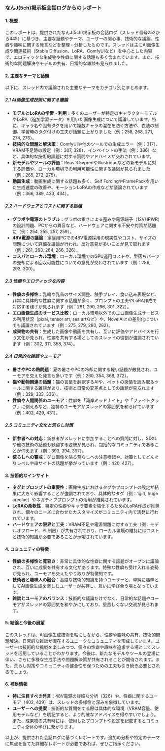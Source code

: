 ### なんJ(5ch)掲示板会話ログからのレポート

#### 1. 概要
このレポートは、提供されたなんJ(5ch)掲示板の会話ログ（スレッド番号252から445）に基づき、主要な話題やテーマ、ユーザーの関心事、技術的な議論、性癖や趣味に関する発言などを整理・分析したものです。スレッドは主にAI画像生成や関連技術（Stable Diffusion、LoRA、ComfyUIなど）を中心とした内容で、エロティックな生成物や性癖に関する話題も多く含まれています。また、技術的な問題解決やモデルの共有、日常的な雑談も見られました。

#### 2. 主要なテーマと話題
以下に、スレッド内で議論された主要なテーマをカテゴリ別にまとめます。

##### 2.1 AI画像生成技術に関する議論
- **モデルとLoRAの学習・利用**：多くのユーザーが特定のキャラクターモデルやLoRA（追加学習データ）を用いた画像生成について議論しています。特に、キャラ名や固有タグを用いて複数キャラの混在を防ぐ方法や、衣装の制御、学習時のタグ付けの工夫が話題に上がりました（例：258, 268, 271, 274, 276）。
- **技術的な問題と解決策**：ComfyUIや他のツールでの生成エラー（例：317）、VRAM不足時の設定（例：307, 328）、インペイントの手法（例：386）など、具体的な技術的課題に対する質問やアドバイスが交わされています。
- **新モデルやツールの評価**：Reas 3.5vpredやIllustriousなどの新モデルに対する評価や、ローカル環境での利用可能性に関する議論が見られました（例：265, 272, 275）。
- **動画生成**：動画生成に関する話題も多く、Self ForcingやFramePackを用いた生成速度の改善や、モーションLoRAの作成などが議論されています（例：366, 389, 433, 434）。

##### 2.2 ハードウェアとコストに関する話題
- **グラボや電源のトラブル**：グラボの重さによる歪みや電源端子（12VHPWR）の設計問題、PCからの異音など、ハードウェアに関する不安や対策が話題に（例：254, 255, 257, 259）。
- **48V電源の議論**：家庭用PCでの48V電源採用の現実性やコスト、サイズの問題について詳細な議論が行われ、反対意見が多いことが見て取れます（例：261, 263, 264, 266, 326）。
- **コスパとローカル環境**：ローカル環境でのGPU運用コストや、型落ちパーツの売却による回収可能性についての意見が交わされています（例：289, 293, 300）。

##### 2.3 性癖やエロティックな内容
- **性癖の多様性**：乳輪や乳首のサイズ調整、触手プレイ、食い込み表現など、非常に具体的な性癖に関する話題が多く、プロンプトの工夫やLoRA作成で対応する様子が見られます（例：281, 290, 296, 301, 322）。
- **エロ画像生成のサービス比較**：ローカル環境以外でのエロ画像生成サービスの利用状況（pixai, tensor art, sea artなど）や、NovelAIとの差別化についても議論されています（例：275, 279, 280, 282）。
- **成果物の共有**：生成した画像や動画を共有し、互いに評価やアドバイスを行う文化が見られ、性癖を共有する場としてのスレッドの役割が強調されています（例：302, 311, 358, 374）。

##### 2.4 日常的な雑談やユーモア
- **暑さやPCの熱問題**：夏の暑さやPCの冷却に関する軽い話題が散見され、ユーモアを交えた発言も多いです（例：260, 354, 368, 372）。
- **猫や動物関連の話題**：猫の言葉を翻訳するAIや、ペットの感情を読み取るツールに関する雑談があり、技術と日常の交差点としての話題が見られます（例：329, 333, 336）。
- **性癖や人間関係のユーモア**：性癖を「湾岸ミッドナイト」や「ファイトクラブ」に例えるなど、独特のユーモアがスレッドの雰囲気を和らげています（例：402, 429, 431）。

##### 2.5 コミュニティ文化と荒らし対策
- **新参者への対応**：新参者がスレッドに参加することへの質問に対し、SDXLや他の技術の話題も歓迎する姿勢が見られ、包括的なコミュニティであることが伺えます（例：393, 394, 397）。
- **荒らしへの警戒**：グロ画像を貼る荒らしへの注意喚起や、対策としてどんぐりレベルや串サイトの話題が挙がっています（例：420, 427）。

#### 3. 技術的なインサイト
- **タグとプロンプトの重要性**：画像生成におけるタグやプロンプトの設定が結果に大きく影響することが強調されており、具体的なタグ（例：1girl, huge areolae）やネガティブプロンプトの活用が推奨されています。
- **LoRAの柔軟性**：特定の性癖やキャラ要素を強化するためのLoRA作成が推奨され、個々のニーズに合わせたカスタマイズがコミュニティ内で活発に行われています。
- **ハードウェアの限界と工夫**：VRAM不足や電源問題に対する工夫（例：モデルオフロード、PL制限）が共有されており、ローカル環境の維持にはコストと技術的知識が必要であることが示唆されています。

#### 4. コミュニティの特徴
- **性癖の多様性と寛容さ**：非常に具体的な性癖に関する話題がオープンに議論され、互いに成果を共有する文化があります。特殊な性癖も受け入れる姿勢が見られ、ユーモアを交えたやり取りが特徴的です。
- **技術者と趣味人の融合**：高度な技術的知識を持つユーザーと、単純に趣味としてAI画像生成を楽しむユーザーが共存し、互いに学び合う場となっています。
- **雑談とユーモアのバランス**：技術的な議論だけでなく、日常的な話題やユーモアがスレッドの雰囲気を和やかにしており、堅苦しくない交流が見られます。

#### 5. 結論と今後の展望
このスレッドは、AI画像生成技術を軸にしながら、性癖や趣味の共有、技術的問題解決、日常的な雑談が混在するユニークなコミュニティを形成しています。ユーザーは技術的な挑戦を楽しみつつ、個々の性癖や趣味を追求する場としてスレッドを活用していることがわかります。今後は、新たなモデルやツールの登場に伴い、さらに多様な生成手法や問題解決策が共有されることが期待されます。また、荒らし対策やコミュニティの健全性を保つための工夫も引き続き必要とされるでしょう。

#### 6. 補足情報
- **特に注目すべき発言**：48V電源の詳細な分析（326）や、性癖に関するユーモア（402, 429）は、スレッドの多様性と深みを象徴しています。
- **ユーザーへの提案**：技術的な質問をする際は具体的な環境（VRAM容量、使用モデルなど）を明記すると、より的確なアドバイスを得やすいでしょう。また、成果物の共有時には、使用したプロンプトや設定を記載するとコミュニティ全体の学びに繋がります。

以上が、提供された会話ログに基づくレポートです。追加の分析や特定のテーマに焦点を当てた詳細なレポートが必要であれば、ぜひご指示ください。